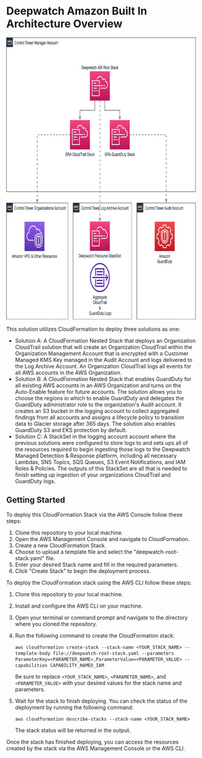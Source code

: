 # Deepwatch Amazon Built In Architecture Overview

<img width="742" height="751" src="images/overview-architecture.jpg" alt="Overview Architecture">

This solution utilizes CloudFormation to deploy three solutions as one:

- Solution A: A CloudFormation Nested Stack that deploys an Organization CloudTrail solution that will create an Organization CloudTrail within the Organization Management Account that is encrypted with a Customer Managed KMS Key managed in the Audit Account and logs delivered to the Log Archive Account. An Organization CloudTrail logs all events for all AWS accounts in the AWS Organization.
- Solution B: A CloudFormation Nested Stack that enables GuardDuty for all existing AWS accounts in an AWS Organization and turns on the Auto-Enable feature for future accounts. The solution allows you to choose the regions in which to enable GuardDuty and delegates the GuardDuty administrator role to the organization's Audit account. It creates an S3 bucket in the logging account to collect aggregated findings from all accounts and assigns a lifecycle policy to transition data to Glacier storage after 365 days. The solution also enables GuardDuty S3 and EKS protection by default. 
- Solution C: A StackSet in the logging account account where the previous solutions were configured to store logs to and sets ups all of the resources required to begin ingesting those logs to the Deepwatch Managed Detection & Response platform, including all necessary Lambdas, SNS Topics, SQS Queues, S3 Event Notifications, and IAM Roles & Policies. The outputs of this StackSet are all that is needed to finish setting up ingestion of your organizations CloudTrail and GuardDuty logs.

## Getting Started

To deploy this CloudFormation Stack via the AWS Console follow these steps:

1. Clone this repository to your local machine.
2. Open the AWS Management Console and navigate to CloudFormation.
3. Create a new CloudFormation Stack.
4. Choose to upload a template file and select the "deepwatch-root-stack.yaml" file.
5. Enter your desired Stack name and fill in the required parameters.
6. Click "Create Stack" to begin the deployment process.

To deploy the CloudFormation stack using the AWS CLI follow these steps:

1. Clone this repository to your local machine.
2. Install and configure the AWS CLI on your machine.
3. Open your terminal or command prompt and navigate to the directory where you cloned the repository.
4. Run the following command to create the CloudFormation stack:

   ```
   aws cloudformation create-stack --stack-name <YOUR_STACK_NAME> --template-body file://deepwatch-root-stack.yaml --parameters ParameterKey=<PARAMETER_NAME>,ParameterValue=<PARAMETER_VALUE> --capabilities CAPABILITY_NAMED_IAM
   ```

   Be sure to replace `<YOUR_STACK_NAME>`, `<PARAMETER_NAME>`, and `<PARAMETER_VALUE>` with your desired values for the stack name and parameters.

5. Wait for the stack to finish deploying. You can check the status of the deployment by running the following command:

   ```
   aws cloudformation describe-stacks --stack-name <YOUR_STACK_NAME>
   ```

   The stack status will be returned in the output.

Once the stack has finished deploying, you can access the resources created by the stack via the AWS Management Console or the AWS CLI.